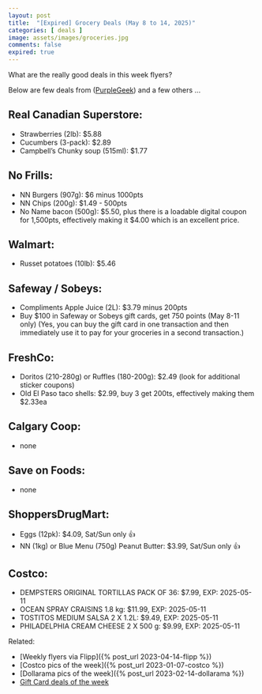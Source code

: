 ```yaml
---
layout: post
title:  "[Expired] Grocery Deals (May 8 to 14, 2025)"
categories: [ deals ]
image: assets/images/groceries.jpg
comments: false
expired: true
---
```


What are the really good deals in this week flyers?

Below are few deals from ([PurpleGeek](https://www.reddit.com/user/PurpleGeek/)) and a few others ...

## Real Canadian Superstore:
<!-- &#128077; -->
- Strawberries (2lb): $5.88
- Cucumbers (3-pack): $2.89
- Campbell’s Chunky soup (515ml): $1.77

## No Frills:
- NN Burgers (907g): $6 minus 1000pts
- NN Chips (200g): $1.49 - 500pts
- No Name bacon (500g): $5.50, plus there is a loadable digital coupon for 1,500pts, effectively making it $4.00 which is an excellent price. 

## Walmart:
- Russet potatoes (10lb): $5.46

## Safeway / Sobeys:
- Compliments Apple Juice (2L): $3.79 minus 200pts
- Buy $100 in Safeway or Sobeys gift cards, get 750 points (May 8-11 only) (Yes, you can buy the gift card in one transaction and then immediately use it to pay for your groceries in a second transaction.)

## FreshCo:
- Doritos (210-280g) or Ruffles (180-200g): $2.49 (look for additional sticker coupons)
- Old El Paso taco shells: $2.99, buy 3 get 200ts, effectively making them $2.33ea

## Calgary Coop:
- none

## Save on Foods:
- none 

## ShoppersDrugMart:
- Eggs (12pk): $4.09, Sat/Sun only &#128077;
- NN (1kg) or Blue Menu (750g) Peanut Butter: $3.99, Sat/Sun only &#128077;

## Costco:
- DEMPSTERS ORIGINAL TORTILLAS PACK OF 36:  $7.99, EXP: 2025-05-11
- OCEAN SPRAY CRAISINS 1.8 kg: $11.99, EXP: 2025-05-11
- TOSTITOS MEDIUM SALSA 2 X 1.2L: $9.49, EXP: 2025-05-11
- PHILADELPHIA CREAM CHEESE 2 X 500 g: $9.99, EXP: 2025-05-11


Related:
 - [Weekly flyers via Flipp]({% post_url 2023-04-14-flipp %})
 - [Costco pics of the week]({% post_url 2023-01-07-costco %})
 - [Dollarama pics of the week]({% post_url 2023-02-14-dollarama %})
 - [Gift Card deals of the week](https://forums.redflagdeals.com/various-retailers-gift-cards-deals-discounts-2025-deals-only-2737833/)

 